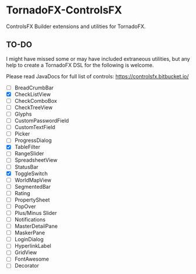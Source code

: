 # TornadoFX-ControlsFX

ControlsFX Builder extensions and utilities for TornadoFX.

## TO-DO 

I might have missed some or may have included extraneous utilities, but any help to create a TornadoFX DSL for the following is welcome. 

Please read JavaDocs for full list of controls:
https://controlsfx.bitbucket.io/


* [ ] BreadCrumbBar
* [X] CheckListView
* [ ] CheckComboBox
* [ ] CheckTreeView
* [ ] Glyphs
* [ ] CustomPasswordField
* [ ] CustomTextField
* [ ] Picker
* [ ] ProgressDialog
* [X] TableFilter
* [ ] RangeSlider
* [ ] SpreadsheetView
* [ ] StatusBar
* [X] ToggleSwitch
* [ ] WorldMapView
* [ ] SegmentedBar
* [ ] Rating
* [ ] PropertySheet
* [ ] PopOver
* [ ] Plus/Minus Slider
* [ ] Notifications
* [ ] MasterDetailPane
* [ ] MaskerPane
* [ ] LoginDialog
* [ ] HyperlinkLabel
* [ ] GridView
* [ ] FontAwesome
* [ ] Decorator
